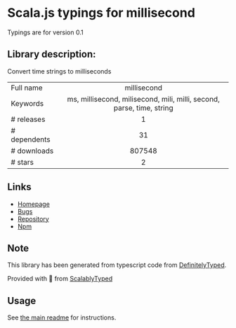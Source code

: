 
# Scala.js typings for millisecond

Typings are for version 0.1

## Library description:
Convert time strings to milliseconds

|                    |                 |
| ------------------ | :-------------: |
| Full name          | millisecond |
| Keywords           | ms, millisecond, milisecond, mili, milli, second, parse, time, string |
| # releases         | 1 |
| # dependents       | 31 |
| # downloads        | 807548 |
| # stars            | 2 |

## Links
- [Homepage](https://github.com/unshiftio/millisecond)
- [Bugs](https://github.com/unshiftio/millisecond/issues)
- [Repository](https://github.com/unshiftio/millisecond)
- [Npm](https://www.npmjs.com/package/millisecond)
    


## Note
This library has been generated from typescript code from [DefinitelyTyped](https://definitelytyped.org).

Provided with :purple_heart: from [ScalablyTyped](https://github.com/oyvindberg/ScalablyTyped)

## Usage
See [the main readme](../../readme.md) for instructions.


